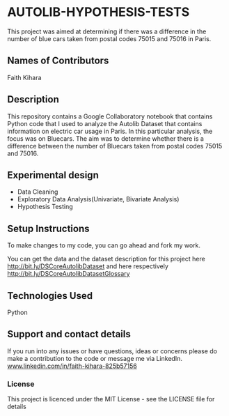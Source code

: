 # AUTOLIB-HYPOTHESIS-TESTS
This project was aimed at determining if there was a difference in the number of blue cars taken from postal codes 75015 and 75016 in Paris. 

## Names of Contributors
Faith Kihara

## Description
This repository contains a Google Collaboratory notebook that contains Python code that I used to analyze the Autolib Dataset
that contains information on electric car usage in Paris. In this particular analysis, the focus was on Bluecars. The aim was to 
determine whether there is a difference between the number of Bluecars taken from postal codes 75015 and 75016. 

## Experimental design
- Data Cleaning
- Exploratory Data Analysis(Univariate, Bivariate Analysis)
- Hypothesis Testing

## Setup Instructions
To make changes to my code, you can go ahead and fork my work.

You can get the data and the dataset description for this project here http://bit.ly/DSCoreAutolibDataset
and here respectively http://bit.ly/DSCoreAutolibDatasetGlossary


## Technologies Used
Python

## Support and contact details
If you run into any issues or have questions, ideas or concerns please do make a contribution to the code or 
message me via LinkedIn. www.linkedin.com/in/faith-kihara-825b57156

### License
This project is licenced under the MIT License - see the LICENSE file for details
